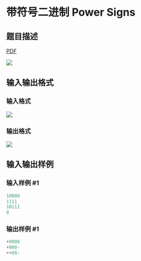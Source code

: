 # 带符号二进制 Power Signs

## 题目描述

[problemUrl]: https://uva.onlinejudge.org/index.php?option=com_onlinejudge&Itemid=8&category=23&page=show_problem&problem=2107

[PDF](https://uva.onlinejudge.org/external/111/p11166.pdf)

![](https://cdn.luogu.com.cn/upload/vjudge_pic/UVA11166/cf5b781bbd68cd9fb1f1eef91f3cc123ab853f6e.png)

## 输入输出格式

### 输入格式

![](https://cdn.luogu.com.cn/upload/vjudge_pic/UVA11166/86480a6c18b7886be4baf96b214c3a95c28e8a0f.png)

### 输出格式

![](https://cdn.luogu.com.cn/upload/vjudge_pic/UVA11166/56adefc7af20d6f993168da86463b7e67a10b523.png)

## 输入输出样例

### 输入样例 #1

```cpp
10000
1111
10111
0
```


### 输出样例 #1

```cpp
+0000
+000-
++00-
```


